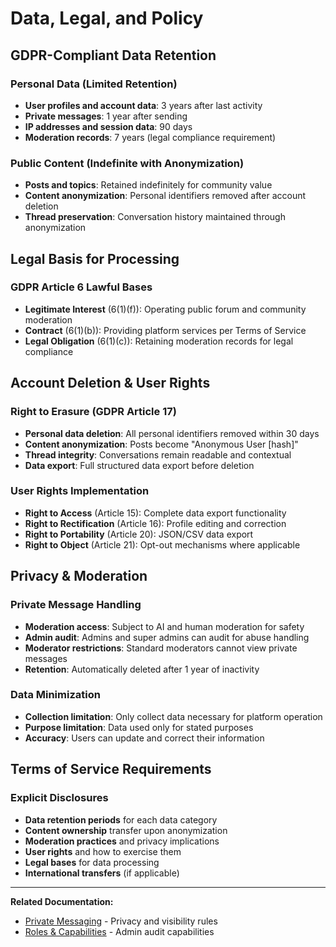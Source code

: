 # Data, Legal, and Policy

## GDPR-Compliant Data Retention

### Personal Data (Limited Retention)
- **User profiles and account data**: 3 years after last activity
- **Private messages**: 1 year after sending
- **IP addresses and session data**: 90 days
- **Moderation records**: 7 years (legal compliance requirement)

### Public Content (Indefinite with Anonymization)
- **Posts and topics**: Retained indefinitely for community value
- **Content anonymization**: Personal identifiers removed after account deletion
- **Thread preservation**: Conversation history maintained through anonymization

## Legal Basis for Processing

### GDPR Article 6 Lawful Bases
- **Legitimate Interest** (6(1)(f)): Operating public forum and community moderation
- **Contract** (6(1)(b)): Providing platform services per Terms of Service
- **Legal Obligation** (6(1)(c)): Retaining moderation records for legal compliance

## Account Deletion & User Rights

### Right to Erasure (GDPR Article 17)
- **Personal data deletion**: All personal identifiers removed within 30 days
- **Content anonymization**: Posts become "Anonymous User [hash]" 
- **Thread integrity**: Conversations remain readable and contextual
- **Data export**: Full structured data export before deletion

### User Rights Implementation
- **Right to Access** (Article 15): Complete data export functionality
- **Right to Rectification** (Article 16): Profile editing and correction
- **Right to Portability** (Article 20): JSON/CSV data export
- **Right to Object** (Article 21): Opt-out mechanisms where applicable

## Privacy & Moderation

### Private Message Handling
- **Moderation access**: Subject to AI and human moderation for safety
- **Admin audit**: Admins and super admins can audit for abuse handling
- **Moderator restrictions**: Standard moderators cannot view private messages
- **Retention**: Automatically deleted after 1 year of inactivity

### Data Minimization
- **Collection limitation**: Only collect data necessary for platform operation
- **Purpose limitation**: Data used only for stated purposes
- **Accuracy**: Users can update and correct their information

## Terms of Service Requirements

### Explicit Disclosures
- **Data retention periods** for each data category
- **Content ownership** transfer upon anonymization
- **Moderation practices** and privacy implications
- **User rights** and how to exercise them
- **Legal bases** for data processing
- **International transfers** (if applicable)

---

**Related Documentation:**
- [Private Messaging](./08-private-messaging.md) - Privacy and visibility rules
- [Roles & Capabilities](./02-roles-capabilities.md) - Admin audit capabilities
